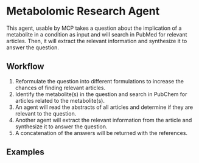 # Metabolomic Research Agent
This agent, usable by MCP takes a question about the implication of a metabolite in a condition as input and will 
search in PubMed for relevant articles. Then, it will extract the relevant information and synthesize it to answer the 
question.

## Workflow
1. Reformulate the question into different formulations to increase the chances of finding relevant articles.
2. Identify the metabolite(s) in the question and search in PubChem for articles related to the metabolite(s).
3. An agent will read the abstracts of all articles and determine if they are relevant to the question.
4. Another agent will extract the relevant information from the article and synthesize it to answer the question.
5. A concatenation of the answers will be returned with the references.

## Examples
